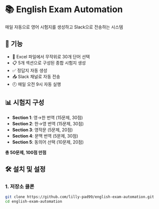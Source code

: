 # 📚 English Exam Automation

매일 자동으로 영어 시험지를 생성하고 Slack으로 전송하는 시스템

## 🎯 기능

- 📝 Excel 파일에서 무작위로 30개 단어 선택
- 📋 5개 섹션으로 구성된 종합 시험지 생성
- ✅ 정답지 자동 생성
- 📤 Slack 채널로 자동 전송
- 🕘 매일 오전 9시 자동 실행

## 📊 시험지 구성

- **Section 1**: 영→한 번역 (15문제, 30점)
- **Section 2**: 한→영 번역 (15문제, 30점)
- **Section 3**: 영작문 (5문제, 20점)
- **Section 4**: 문맥 번역 (5문제, 30점)
- **Section 5**: 동의어 선택 (10문제, 20점)

**총 50문제, 100점 만점**

## 🛠️ 설치 및 설정

### 1. 저장소 클론
```bash
git clone https://github.com/lilly-pad99/english-exam-automation.git
cd english-exam-automation 
